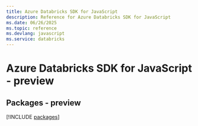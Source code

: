 ```yaml
---
title: Azure Databricks SDK for JavaScript
description: Reference for Azure Databricks SDK for JavaScript
ms.date: 06/26/2025
ms.topic: reference
ms.devlang: javascript
ms.service: databricks
---
```

# Azure Databricks SDK for JavaScript - preview
## Packages - preview
[!INCLUDE [packages](databricks-index.md)]